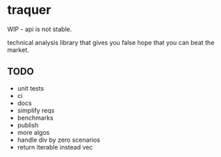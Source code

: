 # traquer

WIP - api is not stable.

technical analysis library that gives you false hope that you can beat the market.

## TODO
- unit tests
- ci
- docs
- simplify reqs
- benchmarks
- publish
- more algos
- handle div by zero scenarios
- return iterable instead vec
